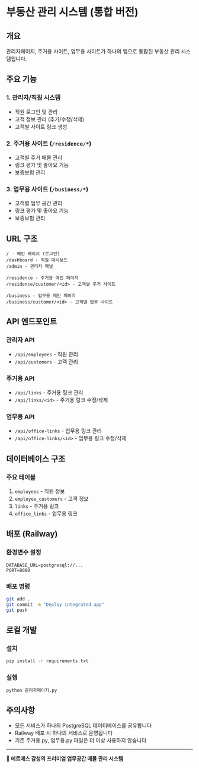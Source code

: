 # 부동산 관리 시스템 (통합 버전)

## 개요
관리자페이지, 주거용 사이트, 업무용 사이트가 하나의 앱으로 통합된 부동산 관리 시스템입니다.

## 주요 기능

### 1. 관리자/직원 시스템
- 직원 로그인 및 관리
- 고객 정보 관리 (추가/수정/삭제)
- 고객별 사이트 링크 생성

### 2. 주거용 사이트 (`/residence/*`)
- 고객별 주거 매물 관리
- 링크 평가 및 좋아요 기능
- 보증보험 관리

### 3. 업무용 사이트 (`/business/*`)
- 고객별 업무 공간 관리
- 링크 평가 및 좋아요 기능
- 보증보험 관리

## URL 구조

```
/ - 메인 페이지 (로그인)
/dashboard - 직원 대시보드
/admin - 관리자 패널

/residence - 주거용 메인 페이지
/residence/customer/<id> - 고객별 주거 사이트

/business - 업무용 메인 페이지
/business/customer/<id> - 고객별 업무 사이트
```

## API 엔드포인트

### 관리자 API
- `/api/employees` - 직원 관리
- `/api/customers` - 고객 관리

### 주거용 API
- `/api/links` - 주거용 링크 관리
- `/api/links/<id>` - 주거용 링크 수정/삭제

### 업무용 API
- `/api/office-links` - 업무용 링크 관리
- `/api/office-links/<id>` - 업무용 링크 수정/삭제

## 데이터베이스 구조

### 주요 테이블
1. `employees` - 직원 정보
2. `employee_customers` - 고객 정보
3. `links` - 주거용 링크
4. `office_links` - 업무용 링크

## 배포 (Railway)

### 환경변수 설정
```
DATABASE_URL=postgresql://...
PORT=8080
```

### 배포 명령
```bash
git add .
git commit -m "Deploy integrated app"
git push
```

## 로컬 개발

### 설치
```bash
pip install -r requirements.txt
```

### 실행
```bash
python 관리자페이지.py
```

## 주의사항
- 모든 서비스가 하나의 PostgreSQL 데이터베이스를 공유합니다
- Railway 배포 시 하나의 서비스로 운영됩니다
- 기존 주거용.py, 업무용.py 파일은 더 이상 사용하지 않습니다

---

**🎨 에르메스 감성의 프리미엄 업무공간 매물 관리 시스템**
